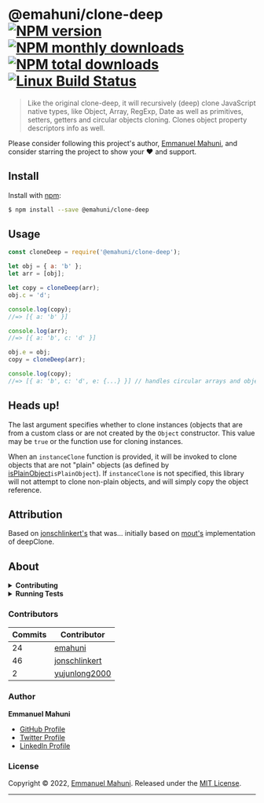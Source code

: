 # @emahuni/clone-deep [![NPM version](https://img.shields.io/npm/v/@emahuni/clone-deep.svg?style=flat)](https://www.npmjs.com/package/@emahuni/clone-deep) [![NPM monthly downloads](https://img.shields.io/npm/dm/@emahuni/clone-deep.svg?style=flat)](https://npmjs.org/package/@emahuni/clone-deep) [![NPM total downloads](https://img.shields.io/npm/dt/@emahuni/clone-deep.svg?style=flat)](https://npmjs.org/package/@emahuni/clone-deep) [![Linux Build Status](https://img.shields.io/travis/emahuni/@emahuni/clone-deep.svg?style=flat&label=Travis)](https://travis-ci.org/emahuni/@emahuni/clone-deep)

> Like the original clone-deep, it will recursively (deep) clone JavaScript native types, like Object, Array, RegExp, Date as well as primitives, setters, getters and circular objects cloning. Clones object property descriptors info as well.

Please consider following this project's author, [Emmanuel Mahuni](https://github.com/emahuni), and consider starring the project to show your :heart: and support.

## Install

Install with [npm](https://www.npmjs.com/):

```sh
$ npm install --save @emahuni/clone-deep
```

## Usage

```js
const cloneDeep = require('@emahuni/clone-deep');

let obj = { a: 'b' };
let arr = [obj];

let copy = cloneDeep(arr);
obj.c = 'd';

console.log(copy);
//=> [{ a: 'b' }]

console.log(arr);
//=> [{ a: 'b', c: 'd' }]

obj.e = obj;
copy = cloneDeep(arr);

console.log(copy);
//=> [{ a: 'b', c: 'd', e: {...} }] // handles circular arrays and objects cloning
```

## Heads up!

The last argument specifies whether to clone instances (objects that are from a custom class or are not created by the `Object` constructor. This value may be `true` or the function use for cloning instances.

When an `instanceClone` function is provided, it will be invoked to clone objects that are not "plain" objects (as defined by [isPlainObject](#isPlainObject)`isPlainObject`). If `instanceClone` is not specified, this library will not attempt to clone non-plain objects, and will simply copy the object reference.

## Attribution

Based on [jonschlinkert's](https://github.com/jonschlinkert/clone-deep) that was...
initially based on [mout's](https://github.com/mout/mout) implementation of deepClone.

## About

<details>
<summary><strong>Contributing</strong></summary>

Pull requests and stars are always welcome. For bugs and feature requests, [please create an issue](../../issues/new).

</details>

<details>
<summary><strong>Running Tests</strong></summary>

Running and reviewing unit tests is a great way to get familiarized with a library and its API. You can install dependencies and run tests with the following command:

```sh
$ npm install && npm test
```

</details>

### Contributors

| **Commits** | **Contributor** |  
| -- | --- |  
| 24  | [emahuni](https://github.com/emahuni) |  
| 46 | [jonschlinkert](https://github.com/jonschlinkert) |  
| 2 | [yujunlong2000](https://github.com/yujunlong2000) |  

### Author

**Emmanuel Mahuni**

* [GitHub Profile](https://github.com/emahuni)
* [Twitter Profile](https://twitter.com/emahuni)
* [LinkedIn Profile](https://linkedin.com/in/emahuni)

### License

Copyright © 2022, [Emmanuel Mahuni](https://github.com/emahuni).
Released under the [MIT License](LICENSE).

***
